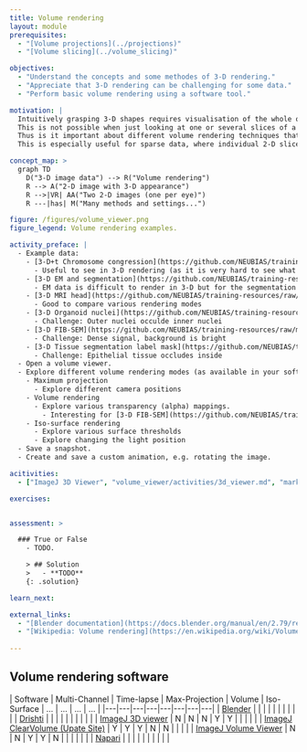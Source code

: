 ```yaml
---
title: Volume rendering
layout: module
prerequisites:
  - "[Volume projections](../projections)"
  - "[Volume slicing](../volume_slicing)"

objectives:
  - "Understand the concepts and some methodes of 3-D rendering."
  - "Appreciate that 3-D rendering can be challenging for some data."
  - "Perform basic volume rendering using a software tool."

motivation: |
  Intuitively grasping 3-D shapes requires visualisation of the whole object.
  This is not possible when just looking at one or several slices of a 3-D data set.
  Thus is it important about different volume rendering techniques that can create a 3-D appearance of the whole image.
  This is especially useful for sparse data, where individual 2-D slices only contain a small subset of the relevant information.

concept_map: >
  graph TD
    D("3-D image data") --> R("Volume rendering")
    R --> A("2-D image with 3-D appearance")
    R -->|VR| AA("Two 2-D images (one per eye)")
    R ---|has| M("Many methods and settings...")

figure: /figures/volume_viewer.png
figure_legend: Volume rendering examples.

activity_preface: |
  - Example data:
    - [3-D+t Chromosome congression](https://github.com/NEUBIAS/training-resources/raw/master/image_data/xyzt_8bit__starfish_chromosomes.tif)
      - Useful to see in 3-D rendering (as it is very hard to see what is going on in 2-D slices)
    - [3-D EM and segmentation](https://github.com/NEUBIAS/training-resources/raw/master/image_data/xyzc_8bit__em_synapses_and_labels.tif)
      - EM data is difficult to render in 3-D but for the segmentation channel it is very useful
    - [3-D MRI head](https://github.com/NEUBIAS/training-resources/raw/master/image_data/xyz_8bit_calibrated__mri_full_head.tif)
      - Good to compare various rendering modes
    - [3-D Organoid nuclei](https://github.com/NEUBIAS/training-resources/raw/master/image_data/xyz_8bit_calibrated__organoid_nuclei.tif)
      - Challenge: Outer nuclei occulde inner nuclei
    - [3-D FIB-SEM](https://github.com/NEUBIAS/training-resources/raw/master/image_data/xyz_8bit_calibrated__fib_sem_crop.tif)
      - Challenge: Dense signal, background is bright
    - [3-D Tissue segmentation label mask](https://github.com/NEUBIAS/training-resources/raw/master/image_data/xyz_8bit_calibrated_labels__platy_tissues.tif)
      - Challenge: Epithelial tissue occludes inside
  - Open a volume viewer.
  - Explore different volume rendering modes (as available in your softwares):
    - Maximum projection
      - Explore different camera positions
    - Volume rendering
      - Explore various transparency (alpha) mappings.
        - Interesting for [3-D FIB-SEM](https://github.com/NEUBIAS/training-resources/raw/master/image_data/xyz_8bit_calibrated__fib_sem_crop.tif)
    - Iso-surface rendering
      - Explore various surface thresholds
      - Explore changing the light position
  - Save a snapshot.
  - Create and save a custom animation, e.g. rotating the image.

acitivities:
  - ["ImageJ 3D Viewer", "volume_viewer/activities/3d_viewer.md", "markdown"]

exercises:


assessment: >

  ### True or False
    - TODO.

    > ## Solution
    >   - **TODO**
    {: .solution}

learn_next:

external_links:
  - "[Blender documentation](https://docs.blender.org/manual/en/2.79/render/blender_render/materials/special_effects/volume.html)"
  - "[Wikipedia: Volume rendering](https://en.wikipedia.org/wiki/Volume_rendering)"
  
---
```


## Volume rendering software

| Software | Multi-Channel | Time-lapse |  Max-Projection  | Volume | Iso-Surface  | ...  | ...  | ...  | ...  |
|---|---|---|---|---|---|---|---|
| [Blender](https://docs.blender.org)  | | |   |   |   |   |   |   |   |
| [Drishti](https://github.com/nci/drishti) | | |   |   |   |   |   |   |   |
| [ImageJ 3D viewer](https://imagej.net/plugins/3d-viewer/) | N | N | N  | Y  | Y |   |   |   |   |
| [ImageJ ClearVolume (Upate Site)](https://imagej.net/plugins/clearvolume)  | Y  | Y | Y  | N  | N  |   |   |   | | [ImageJ Volume Viewer](https://imagej.nih.gov/ij/plugins/volume-viewer.html) | N | N  | Y | Y  | N  |   |   |   |   |
  |
| [Napari](https://napari.org/)    |  |   |   |   |  |  |  |   |   |
